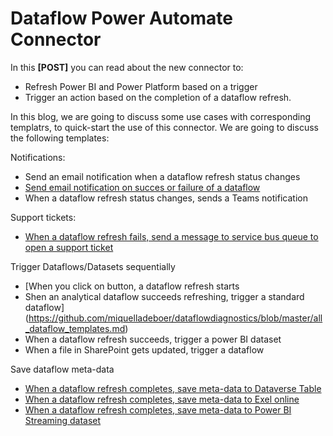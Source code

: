 # Dataflow Power Automate Connector 
In this **[POST]** you can read about the new connector to:
* Refresh Power BI and Power Platform based on a trigger
* Trigger an action based on the completion of a dataflow refresh.

In this blog, we are going to discuss some use cases with corresponding templatrs, to quick-start the use of this connector. We are going to discuss the following templates:

Notifications:
* Send an email notification when a dataflow refresh status changes
* [Send email notification on succes or failure of a dataflow](https://github.com/miquelladeboer/dataflowdiagnostics/blob/master/all_dataflow_templates.md)
* When a dataflow refresh status changes, sends a Teams notification

Support tickets:
* [When a dataflow refresh fails, send a message to service bus queue to open a support ticket](https://github.com/miquelladeboer/dataflowdiagnostics/blob/master/all_dataflow_templates.md)


Trigger Dataflows/Datasets sequentially
* [When you click on button, a dataflow refresh starts
* Shen an analytical dataflow succeeds refreshing, trigger a standard dataflow](https://github.com/miquelladeboer/dataflowdiagnostics/blob/master/all_dataflow_templates.md)
* When a dataflow refresh succeeds, trigger a power BI dataset
* When a file in SharePoint gets updated, trigger a dataflow

Save dataflow meta-data
* [When a dataflow refresh completes, save meta-data to Dataverse Table](https://github.com/miquelladeboer/dataflowdiagnostics/blob/master/dataflow_monitoring_with_data_in_dataverse.md)
* [When a dataflow refresh completes, save meta-data to Exel online](https://github.com/miquelladeboer/dataflowdiagnostics/blob/master/dataflow_monitoring_with_excel.md)
* [When a dataflow refresh completes, save meta-data to Power BI Streaming dataset](https://github.com/miquelladeboer/dataflowdiagnostics/blob/master/dataflow_monitoring_with_powerbi_streaming_dataset.md)
